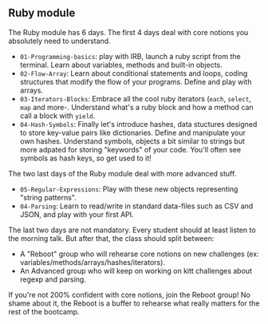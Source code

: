 ## Ruby module

The Ruby module has 6 days. The first 4 days deal with core notions you absolutely need to understand.

- `01-Programming-basics`: play with IRB, launch a ruby script from the terminal. Learn about variables, methods and built-in objects.
- `02-Flow-Array`: Learn about conditional statements and loops, coding structures that modify the flow of your programs. Define and play with arrays.
- `03-Iterators-Blocks`: Embrace all the cool ruby iterators (`each`, `select`, `map` and more-. Understand what's a ruby block and how a method can call a block with `yield`.
- `04-Hash-Symbols`: Finally let's introduce hashes, data stuctures designed to store key-value pairs like dictionaries. Define and manipulate your own hashes. Understand symbols, objects a bit similar to strings but more adpated for storing "keywords" of your code. You'll often see symbols as hash keys, so get used to it!

The two last days of the Ruby module deal with more advanced stuff.

- `05-Regular-Expressions`: Play with these new objects representing "string patterns".
- `04-Parsing`: Learn to read/write in standard data-files such as CSV and JSON, and play with your first API.

The last two days are not mandatory. Every student should at least listen to the morning talk. But after that, the class should split between:

- A "Reboot" group who will rehearse core notions on new challenges (ex: variables/methods/arrays/hashes/iterators).
- An Advanced group who will keep on working on kitt challenges about regexp and parsing.

If you're not 200% confident with core notions, join the Reboot group! No shame about it, the Reboot is a buffer to rehearse what really matters for the rest of the bootcamp.
